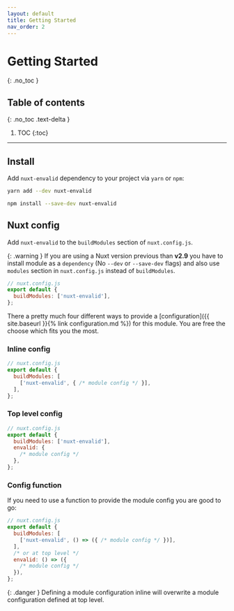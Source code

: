 ```yaml
---
layout: default
title: Getting Started
nav_order: 2
---
```


# Getting Started
{: .no_toc }

## Table of contents
{: .no_toc .text-delta }

1. TOC
{:toc}

---

## Install

Add `nuxt-envalid` dependency to your project via `yarn` or `npm`:

```bash
yarn add --dev nuxt-envalid
```
```bash
npm install --save-dev nuxt-envalid
```

## Nuxt config

Add `nuxt-envalid` to the `buildModules` section of `nuxt.config.js`.

{: .warning }
If you are using a Nuxt version previous than **v2.9** you have to install module as a `dependency` (No `--dev` or `--save-dev` flags) and also use `modules` section in `nuxt.config.js` instead of `buildModules`.

```js
// nuxt.config.js
export default {
  buildModules: ['nuxt-envalid'],
};
```

There a pretty much four different ways to provide a [configuration]({{ site.baseurl }}{% link configuration.md %}) for this module. You are free the choose which fits you the most.

### Inline config

```js
// nuxt.config.js
export default {
  buildModules: [
    ['nuxt-envalid', { /* module config */ }],
  ],
};
```

### Top level config

```js
// nuxt.config.js
export default {
  buildModules: ['nuxt-envalid'],
  envalid: {
    /* module config */
  },
};
```

### Config function

If you need to use a function to provide the module config you are good to go:

```js
// nuxt.config.js
export default {
  buildModules: [
    ['nuxt-envalid', () => ({ /* module config */ })],
  ],
  /* or at top level */
  envalid: () => ({
    /* module config */
  }),
};
```

{: .danger }
Defining a module configuration inline will overwrite a module configuration defined at top level.
